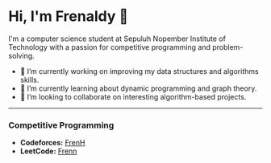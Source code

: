 # Hi, I'm Frenaldy 👋

I'm a computer science student at Sepuluh Nopember Institute of Technology with a passion for competitive programming and problem-solving.

- 🔭 I’m currently working on improving my data structures and algorithms skills.
- 🌱 I’m currently learning about dynamic programming and graph theory.
- 👯 I’m looking to collaborate on interesting algorithm-based projects.

---

### Competitive Programming

- **Codeforces:** [FrenH](https://codeforces.com/profile/FrenH)
- **LeetCode:** [Frenn](https://leetcode.com/u/Frenn/)

